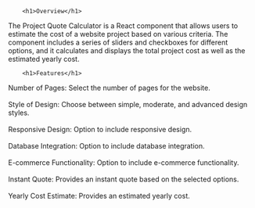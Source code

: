         <h1>Overview</h1>

The Project Quote Calculator is a React component that allows users to estimate the cost of a website project based on various criteria. The component includes a series of sliders and checkboxes for different options, and it calculates and displays the total project cost as well as the estimated yearly cost.

        <h1>Features</h1>

Number of Pages: Select the number of pages for the website.<br/><br/>
Style of Design: Choose between simple, moderate, and advanced design styles.<br/><br/>
Responsive Design: Option to include responsive design.<br/><br/>
Database Integration: Option to include database integration.<br/><br/>
E-commerce Functionality: Option to include e-commerce functionality.<br/><br/>
Instant Quote: Provides an instant quote based on the selected options.<br/><br/>
Yearly Cost Estimate: Provides an estimated yearly cost.<br/><br/>
